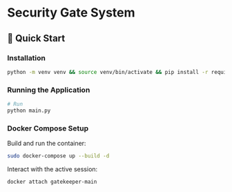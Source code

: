 # Security Gate System

## 🚀 Quick Start

### Installation

```bash
python -m venv venv && source venv/bin/activate && pip install -r requirements.txt
```

### Running the Application

```bash
# Run
python main.py
```

### Docker Compose Setup

Build and run the container:

```bash
sudo docker-compose up --build -d
```

Interact with the active session:

```bash
docker attach gatekeeper-main
```